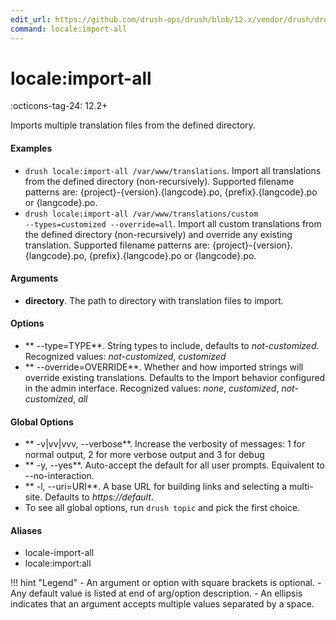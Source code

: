 ```yaml
---
edit_url: https://github.com/drush-ops/drush/blob/12.x/vendor/drush/drush/src/Commands/core/LocaleCommands.php
command: locale:import-all
---
```

# locale:import-all

:octicons-tag-24: 12.2+

Imports multiple translation files from the defined directory.

#### Examples

- <code>drush locale:import-all /var/www/translations</code>. Import all translations from the defined directory (non-recursively). Supported filename patterns are: {project}-{version}.{langcode}.po, {prefix}.{langcode}.po or {langcode}.po.
- <code>drush locale:import-all /var/www/translations/custom --types=customized --override=all</code>. Import all custom translations from the defined directory (non-recursively) and override any existing translation. Supported filename patterns are: {project}-{version}.{langcode}.po, {prefix}.{langcode}.po or {langcode}.po.

#### Arguments

- **directory**. The path to directory with translation files to import.

#### Options

- ** --type=TYPE**. String types to include, defaults to *not-customized*. Recognized values: *not-customized*, *customized*
- ** --override=OVERRIDE**. Whether and how imported strings will override existing translations. Defaults to the Import behavior configured in the admin interface. Recognized values: *none*, *customized*, *not-customized*, *all*

#### Global Options

- ** -v|vv|vvv, --verbose**. Increase the verbosity of messages: 1 for normal output, 2 for more verbose output and 3 for debug
- ** -y, --yes**. Auto-accept the default for all user prompts. Equivalent to --no-interaction.
- ** -l, --uri=URI**. A base URL for building links and selecting a multi-site. Defaults to *https://default*.
- To see all global options, run <code>drush topic</code> and pick the first choice.

#### Aliases

- locale-import-all
- locale:import:all

!!! hint "Legend"
    - An argument or option with square brackets is optional.
    - Any default value is listed at end of arg/option description.
    - An ellipsis indicates that an argument accepts multiple values separated by a space.